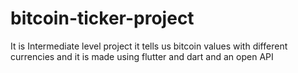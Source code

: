 # bitcoin-ticker-project
It is Intermediate level project it tells us bitcoin values with different currencies and it is made using flutter and dart and an open API
